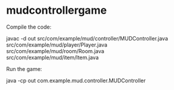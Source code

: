 # mudcontrollergame
Compile the code:

javac -d out src/com/example/mud/controller/MUDController.java \
    src/com/example/mud/player/Player.java \
    src/com/example/mud/room/Room.java \
    src/com/example/mud/item/Item.java
    
Run the game:

java -cp out com.example.mud.controller.MUDController
